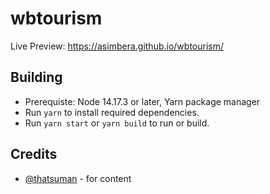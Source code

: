 # wbtourism

Live Preview: <https://asimbera.github.io/wbtourism/>

## Building

- Prerequiste: Node 14.17.3 or later, Yarn package manager
- Run `yarn` to install required dependencies.
- Run `yarn start` or `yarn build` to run or build.

## Credits

- [@thatsuman](https://github.com/thatsuman) - for content
